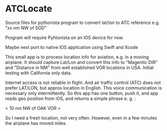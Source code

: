 # ATCLocate

Source files for pythonista program to convert lat/lon to ATC reference e.g.  "xx nm NW of SGD"

Program will require Pyhtonista on an IOS device for now. 

Maybe next port to native IOS application using Swift and Xcode

This small app is to process location info for aviation, e.g. in a moving airplane.  It should capture Lat/Lon and convert this info
to "Magentic DIR" and "Distance in NM" from well established VOR locations in USA. Initial testing with California only data.

Internet access is not reliable in flight. And air traffic control (ATC) does not prefer LAT/LON,  but approx location in English. 
This voice communication is necessary only intermittently. So this app has one button, push it, and app reads geo position from iOS,
and returns a simple phrase e. g. :

< 10 nm NW of OAK VOR >

So I need a fresh location, not very often. However, even in a few minutes the airplane has moved miles.

